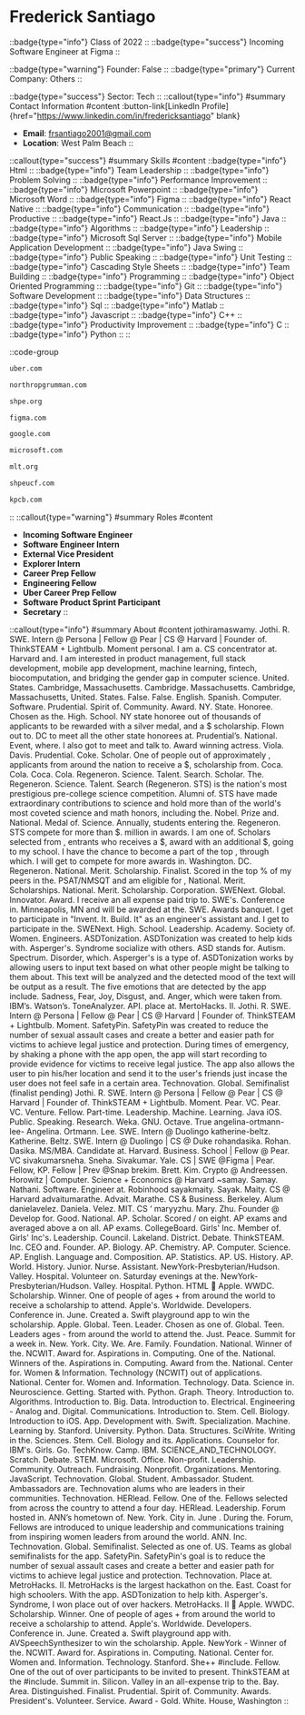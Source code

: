 # Frederick Santiago
::badge{type="info"}
Class of 2022
::
::badge{type="success"}
Incoming Software Engineer at Figma
::

::badge{type="warning"}
Founder: False
::
::badge{type="primary"}
Current Company: Others
::

::badge{type="success"}
Sector: Tech
::
::callout{type="info"}
#summary
Contact Information
#content
:button-link[LinkedIn Profile]{href="https://www.linkedin.com/in/fredericksantiago" blank}
- **Email**: frsantiago2001@gmail.com
- **Location**: West Palm Beach
::

::callout{type="success"}
#summary
Skills
#content
::badge{type="info"}
Html
::
::badge{type="info"}
Team Leadership
::
::badge{type="info"}
Problem Solving
::
::badge{type="info"}
Performance Improvement
::
::badge{type="info"}
Microsoft Powerpoint
::
::badge{type="info"}
Microsoft Word
::
::badge{type="info"}
Figma
::
::badge{type="info"}
React Native
::
::badge{type="info"}
Communication
::
::badge{type="info"}
Productive
::
::badge{type="info"}
React.Js
::
::badge{type="info"}
Java
::
::badge{type="info"}
Algorithms
::
::badge{type="info"}
Leadership
::
::badge{type="info"}
Microsoft Sql Server
::
::badge{type="info"}
Mobile Application Development
::
::badge{type="info"}
Java Swing
::
::badge{type="info"}
Public Speaking
::
::badge{type="info"}
Unit Testing
::
::badge{type="info"}
Cascading Style Sheets
::
::badge{type="info"}
Team Building
::
::badge{type="info"}
Programming
::
::badge{type="info"}
Object Oriented Programming
::
::badge{type="info"}
Git
::
::badge{type="info"}
Software Development
::
::badge{type="info"}
Data Structures
::
::badge{type="info"}
Sql
::
::badge{type="info"}
Matlab
::
::badge{type="info"}
Javascript
::
::badge{type="info"}
C++
::
::badge{type="info"}
Productivity Improvement
::
::badge{type="info"}
C
::
::badge{type="info"}
Python
::
::

::code-group
```bash [Uber]
uber.com
```
```bash [Northrop Grumman]
northropgrumman.com
```
```bash [Society of Hispanic Professional Engineers]
shpe.org
```
```bash [Figma]
figma.com
```
```bash [Google]
google.com
```
```bash [Microsoft]
microsoft.com
```
```bash [Management Leadership for Tomorrow]
mlt.org
```
```bash [SHPE UCF]
shpeucf.com
```
```bash [Kleiner Perkins Caufield & Byers]
kpcb.com
```
::
::callout{type="warning"}
#summary
Roles
#content
- **Incoming Software Engineer**
- **Software Engineer Intern**
- **External Vice President**
- **Explorer Intern**
- **Career Prep Fellow**
- **Engineering Fellow**
- **Uber Career Prep Fellow**
- **Software Product Sprint Participant**
- **Secretary**
::

::callout{type="info"}
#summary
About
#content
jothiramaswamy. Jothi. R. SWE. Intern @ Persona | Fellow @ Pear | CS @ Harvard | Founder of. ThinkSTEAM + Lightbulb. Moment personal. I am a. CS concentrator at. Harvard and. I am interested in product management, full stack development, mobile app development, machine learning, fintech, biocomputation, and bridging the gender gap in computer science. United. States. Cambridge, Massachusetts. Cambridge. Massachusetts. Cambridge, Massachusetts, United. States. False. False. English. Spanish. Computer. Software. Prudential. Spirit of. Community. Award. NY. State. Honoree. Chosen as the. High. School. NY state honoree out of thousands of applicants to be rewarded with a silver medal, and a $ scholarship. Flown out to. DC to meet all the other state honorees at. Prudential’s. National. Event, where. I also got to meet and talk to. Award winning actress. Viola. Davis. Prudential. Coke. Scholar. One of people out of approximately , applicants from around the nation to receive a $, scholarship from. Coca. Cola. Coca. Cola. Regeneron. Science. Talent. Search. Scholar. The. Regeneron. Science. Talent. Search (Regeneron. STS) is the nation's most prestigious pre-college science competition. Alumni of. STS have made extraordinary contributions to science and hold more than of the world's most coveted science and math honors, including the. Nobel. Prize and. National. Medal of. Science. Annually, students entering the. Regeneron. STS compete for more than $. million in awards. I am one of. Scholars selected from , entrants who receives a $, award with an additional $, going to my school. I have the chance to become a part of the top , through which. I will get to compete for more awards in. Washington. DC. Regeneron. National. Merit. Scholarship. Finalist. Scored in the top % of my peers in the. PSAT/NMSQT and am eligible for , National. Merit. Scholarships. National. Merit. Scholarship. Corporation. SWENext. Global. Innovator. Award. I receive an all expense paid trip to. SWE's. Conference in. Minneapolis, MN and will be awarded at the. SWE. Awards banquet. I get to participate in "Invent. It. Build. It" as an engineer's assistant and. I get to participate in the. SWENext. High. School. Leadership. Academy. Society of. Women. Engineers. ASDTonization. ASDTonization was created to help kids with. Asperger's. Syndrome socialize with others. ASD stands for. Autism. Spectrum. Disorder, which. Asperger's is a type of. ASDTonization works by allowing users to input text based on what other people might be talking to them about. This text will be analyzed and the detected mood of the text will be output as a result. The five emotions that are detected by the app include. Sadness, Fear, Joy, Disgust, and. Anger, which were taken from. IBM’s. Watson’s. ToneAnalyzer. API. place at. MertoHacks. II. Jothi. R. SWE. Intern @ Persona | Fellow @ Pear | CS @ Harvard | Founder of. ThinkSTEAM + Lightbulb. Moment. SafetyPin. SafetyPin was created to reduce the number of sexual assault cases and create a better and easier path for victims to achieve legal justice and protection. During times of emergency, by shaking a phone with the app open, the app will start recording to provide evidence for victims to receive legal justice. The app also allows the user to pin his/her location and send it to the user's friends just incase the user does not feel safe in a certain area. Technovation. Global. Semifinalist (finalist pending) Jothi. R. SWE. Intern @ Persona | Fellow @ Pear | CS @ Harvard | Founder of. ThinkSTEAM + Lightbulb. Moment. Pear. VC. Pear. VC. Venture. Fellow. Part-time. Leadership. Machine. Learning. Java iOS. Public. Speaking. Research. Weka. GNU. Octave. True angelina-ortmann-lee- Angelina. Ortmann. Lee. SWE. Intern @ Duolingo katherine-beltz. Katherine. Beltz. SWE. Intern @ Duolingo | CS @ Duke rohandasika. Rohan. Dasika. MS/MBA. Candidate at. Harvard. Business. School | Fellow @ Pear. VC sivakumarsneha. Sneha. Sivakumar. Yale. CS | SWE @Figma | Pear. Fellow, KP. Fellow | Prev @Snap brekim. Brett. Kim. Crypto @ Andreessen. Horowitz | Computer. Science + Economics @ Harvard ~samay. Samay. Nathani. Software. Engineer at. Robinhood sayakmaity. Sayak. Maity. CS @ Harvard advaitumarathe. Advait. Marathe. CS & Business. Berkeley. Alum danielavelez. Daniela. Velez. MIT. CS ‘ maryyzhu. Mary. Zhu. Founder @ Develop for. Good. National. AP. Scholar. Scored / on eight. AP exams and averaged above a on all. AP exams. CollegeBoard. Girls'​ Inc. Member of. Girls'​ Inc's. Leadership. Council. Lakeland. District. Debate. ThinkSTEAM. Inc. CEO and. Founder. AP. Biology. AP. Chemistry. AP. Computer. Science. AP. English. Language and. Composition. AP. Statistics. AP. US. History. AP. World. History. Junior. Nurse. Assistant. NewYork-Presbyterian/Hudson. Valley. Hospital. Volunteer on. Saturday evenings at the. NewYork-Presbyterian/Hudson. Valley. Hospital. Python. HTML  Apple. WWDC. Scholarship. Winner. One of people of ages + from around the world to receive a scholarship to attend. Apple's. Worldwide. Developers. Conference in. June. Created a. Swift playground app to win the scholarship. Apple. Global. Teen. Leader. Chosen as one of. Global. Teen. Leaders ages - from around the world to attend the. Just. Peace. Summit for a week in. New. York. City. We. Are. Family. Foundation. National. Winner of the. NCWIT. Award for. Aspirations in. Computing. One of the. National. Winners of the. Aspirations in. Computing. Award from the. National. Center for. Women & Information. Technology (NCWIT) out of applications. National. Center for. Women and. Information. Technology. Data. Science in. Neuroscience. Getting. Started with. Python. Graph. Theory. Introduction to. Algorithms. Introduction to. Big. Data. Introduction to. Electrical. Engineering - Analog and. Digital. Communications. Introduction to. Stem. Cell. Biology. Introduction to iOS. App. Development with. Swift. Specialization. Machine. Learning by. Stanford. University. Python. Data. Structures. SciWrite. Writing in the. Sciences. Stem. Cell. Biology and its. Applications. Counselor for. IBM's. Girls. Go. TechKnow. Camp. IBM. SCIENCE_AND_TECHNOLOGY. Scratch. Debate. STEM. Microsoft. Office. Non-profit. Leadership. Community. Outreach. Fundraising. Nonprofit. Organizations. Mentoring. JavaScript. Technovation. Global. Student. Ambassador. Student. Ambassadors are. Technovation alums who are leaders in their communities. Technovation. HERlead. Fellow. One of the. Fellows selected from across the country to attend a four day. HERlead. Leadership. Forum hosted in. ANN’s hometown of. New. York. City in. June . During the. Forum, Fellows are introduced to unique leadership and communications training from inspiring women leaders from around the world. ANN. Inc. Technovation. Global. Semifinalist. Selected as one of. US. Teams as global semifinalists for the app. SafetyPin. SafetyPin's goal is to reduce the number of sexual assault cases and create a better and easier path for victims to achieve legal justice and protection. Technovation. Place at. MetroHacks. II. MetroHacks is the largest hackathon on the. East. Coast for high schoolers. With the app. ASDTonization to help kith. Asperger's. Syndrome, I won place out of over hackers. MetroHacks. II  Apple. WWDC. Scholarship. Winner. One of people of ages + from around the world to receive a scholarship to attend. Apple's. Worldwide. Developers. Conference in. June. Created a. Swift playground app with. AVSpeechSynthesizer to win the scholarship. Apple. NewYork - Winner of the. NCWIT. Award for. Aspirations in. Computing. National. Center for. Women and. Information. Technology. Stanford. She++ #include. Fellow. One of the out of over participants to be invited to present. ThinkSTEAM at the #include. Summit in. Silicon. Valley in an all-expense trip to the. Bay. Area. Distinguished. Finalist. Prudential. Spirit of. Community. Awards. President's. Volunteer. Service. Award - Gold. White. House, Washington
::
